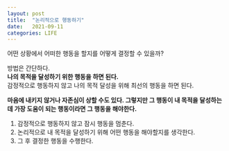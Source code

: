 ```yaml
---
layout: post
title:  "논리적으로 행동하기"
date:   2021-09-11
categories: LIFE
---
```


어떤 상황에서 어떠한 행동을 할지를 어떻게 결정할 수 있을까?      

방법은 간단하다.          
**나의 목적을 달성하기 위한 행동을 하면 된다.**           
감정적으로 행동하지 않고 나의 목적 달성을 위해 최선의 행동을 하면 된다.        

**마음에 내키지 않거나 자존심이 상할 수도 있다. 그렇지만 그 행동이 내 목적을 달성하는데 가장 도움이 되는 행동이라면 그 행동을 해야한다.**               

1. 감정적으로 행동하지 않고 잠시 행동을 멈춘다.           
2. 논리적으로 내 목적을 달성하기 위해 어떤 행동을 해야할지를 생각한다.               
3. 그 후 결정한 행동을 수행한다.             
